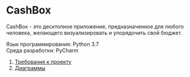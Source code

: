 # CashBox
CashBox - это десктопное приложение, предназначенное для любого человека, желающего визуализировать и упорядочить свой бюджет.  

Язык программирования: Python 3.7  
Среда разработки: PyCharm  

1. [Требования к проекту](docs/project_requirements.md)  
2. [Диаграммы](docs/UMLDiagrams/README.md)  
